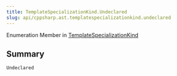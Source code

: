 ```yaml
---
title: TemplateSpecializationKind.Undeclared
slug: api/cppsharp.ast.templatespecializationkind.undeclared
---
```

Enumeration Member in [TemplateSpecializationKind](/api/cppsharp/ast/templatespecializationkind)

## Summary



```csharp
Undeclared
```

